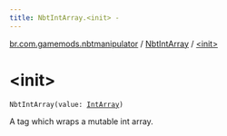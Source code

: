 ```yaml
---
title: NbtIntArray.<init> - 
---
```


[br.com.gamemods.nbtmanipulator](../index.html) / [NbtIntArray](index.html) / [&lt;init&gt;](./-init-.html)

# &lt;init&gt;

`NbtIntArray(value: `[`IntArray`](https://kotlinlang.org/api/latest/jvm/stdlib/kotlin/-int-array/index.html)`)`

A tag which wraps a mutable int array.

